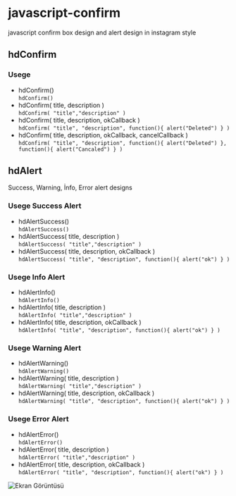 # javascript-confirm
javascript confirm box design and alert design in instagram style
## hdConfirm
### Usege
- hdConfirm() <br/>
`hdConfirm()`
- hdConfirm( title, description ) <br/>
`hdConfirm( "title","description" )`
- hdConfirm( title, description, okCallback ) <br/>
`hdConfirm( "title", "description", function(){ alert("Deleted") } )`
- hdConfirm( title, description, okCallback, cancelCallback ) <br/>
`hdConfirm( "title", "description", function(){ alert("Deleted") }, function(){ alert("Cancaled") } )`

## hdAlert
Success, Warning, İnfo, Error alert designs
### Usege Success Alert
- hdAlertSuccess() <br/>
`hdAlertSuccess()`
- hdAlertSuccess( title, description ) <br/>
`hdAlertSuccess( "title","description" )`
- hdAlertSuccess( title, description, okCallback ) <br/>
`hdAlertSuccess( "title", "description", function(){ alert("ok") } )`

### Usege Info Alert
- hdAlertInfo() <br/>
`hdAlertInfo()`
- hdAlertInfo( title, description ) <br/>
`hdAlertInfo( "title","description" )`
- hdAlertInfo( title, description, okCallback ) <br/>
`hdAlertInfo( "title", "description", function(){ alert("ok") } )`

### Usege Warning Alert
- hdAlertWarning() <br/>
`hdAlertWarning()`
- hdAlertWarning( title, description ) <br/>
`hdAlertWarning( "title","description" )`
- hdAlertWarning( title, description, okCallback ) <br/>
`hdAlertWarning( "title", "description", function(){ alert("ok") } )`


### Usege Error Alert
- hdAlertError() <br/>
`hdAlertError()`
- hdAlertError( title, description ) <br/>
`hdAlertError( "title","description" )`
- hdAlertError( title, description, okCallback ) <br/>
`hdAlertError( "title", "description", function(){ alert("ok") } )` <br/>


![Ekran Görüntüsü](https://github.com/harundemr/web-confirm-dialogbox/blob/master/img/screenshot.jpg)
